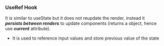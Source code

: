 ### UseRef Hook

It is similar to useState but it does not reupdate the render, instead it ***persists between renders*** to update components (returns a object, hence use ***current*** attribute).

- It is used to reference input values and store previous value of the state
